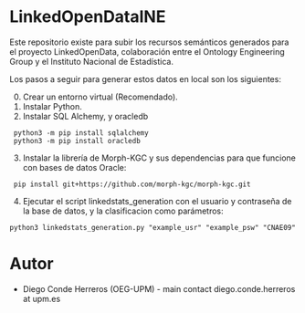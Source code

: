 # LinkedOpenDataINE
Este repositorio existe para subir los recursos semánticos generados para el proyecto LinkedOpenData, colaboración entre el Ontology Engineering Group y el Instituto Nacional de Estadística.

Los pasos a seguir para generar estos datos en local son los siguientes:

0. Crear un entorno virtual (Recomendado).
1. Instalar Python.
2. Instalar SQL Alchemy, y oracledb
````
 python3 -m pip install sqlalchemy
 python3 -m pip install oracledb

````
3. Instalar la librería de Morph-KGC y sus dependencias para que funcione con bases de datos Oracle:
````
 pip install git+https://github.com/morph-kgc/morph-kgc.git

````   
4. Ejecutar el script linkedstats_generation con el usuario y contraseña de la base de datos, y la clasificacion como parámetros:
````
python3 linkedstats_generation.py "example_usr" "example_psw" "CNAE09"
````
#   Autor
- Diego Conde Herreros (OEG-UPM) - main contact  diego.conde.herreros at upm.es
